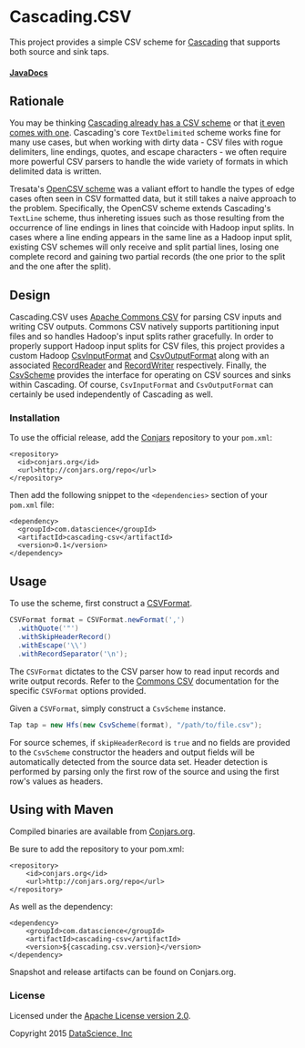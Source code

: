# Cascading.CSV
This project provides a simple CSV scheme for [Cascading](http://cascading.org) that supports both source and sink taps.

#### [JavaDocs](http://datascienceinc.github.io/cascading.csv/java/)

## Rationale

You may be thinking [Cascading already has a CSV scheme](https://github.com/tresata/cascading-opencsv/blob/master/src/main/java/com/tresata/cascading/opencsv/OpenCsvScheme.java)
or that [it even comes with one](http://docs.cascading.org/cascading/2.0/javadoc/cascading/scheme/hadoop/TextDelimited.html).
Cascading's core `TextDelimited` scheme works fine for many use cases, but when working with dirty data - CSV files
with rogue delimiters, line endings, quotes, and escape characters - we often require more powerful CSV parsers to
handle the wide variety of formats in which delimited data is written.

Tresata's [OpenCSV scheme](https://github.com/tresata/cascading-opencsv) was a valiant effort to handle the types of edge
cases often seen in CSV formatted data, but it still takes a naive approach to the problem. Specifically, the OpenCSV scheme
extends Cascading's `TextLine` scheme, thus inhereting issues such as those resulting from the occurrence of line endings in
lines that coincide with Hadoop input splits. In cases where a line ending appears in the same line as a Hadoop input split,
existing CSV schemes will only receive and split partial lines, losing one complete record and gaining two partial records
(the one prior to the split and the one after the split).

## Design

Cascading.CSV uses [Apache Commons CSV](https://commons.apache.org/proper/commons-csv/) for parsing CSV inputs and writing
CSV outputs. Commons CSV natively supports partitioning input files and so handles Hadoop's input splits rather gracefully.
In order to properly support Hadoop input splits for CSV files, this project provides a custom Hadoop
[CsvInputFormat](https://github.com/datascienceinc/cascading.csv/blob/master/src/main/java/com/datascience/hadoop/CsvInputFormat.java)
and [CsvOutputFormat](https://github.com/datascienceinc/cascading.csv/blob/master/src/main/java/com/datascience/hadoop/CsvOutputFormat.java)
along with an associated [RecordReader](https://github.com/datascienceinc/cascading.csv/blob/master/src/main/java/com/datascience/hadoop/CsvRecordReader.java)
and [RecordWriter](https://github.com/datascienceinc/cascading.csv/blob/master/src/main/java/com/datascience/hadoop/CsvRecordWriter.java) respectively.
Finally, the [CsvScheme](https://github.com/datascienceinc/cascading.csv/blob/master/src/main/java/com/datascience/cascading/CsvScheme.java)
provides the interface for operating on CSV sources and sinks within Cascading. Of course, `CsvInputFormat` and
`CsvOutputFormat` can certainly be used independently of Cascading as well.

### Installation

To use the official release, add the [Conjars](http://conjars.org/) repository to your `pom.xml`:

```
<repository>
  <id>conjars.org</id>
  <url>http://conjars.org/repo</url>
</repository>
```

Then add the following snippet to the `<dependencies>` section of your `pom.xml` file:

```
<dependency>
  <groupId>com.datascience</groupId>
  <artifactId>cascading-csv</artifactId>
  <version>0.1</version>
</dependency>
```

## Usage

To use the scheme, first construct a [CSVFormat](https://commons.apache.org/proper/commons-csv/apidocs/org/apache/commons/csv/CSVFormat.html).

```java
CSVFormat format = CSVFormat.newFormat(',')
  .withQuote('"')
  .withSkipHeaderRecord()
  .withEscape('\\')
  .withRecordSeparator('\n');
```

The `CSVFormat` dictates to the CSV parser how to read input records and write output records. Refer to the
[Commons CSV](https://commons.apache.org/proper/commons-csv/) documentation for the specific `CSVFormat` options provided.

Given a `CSVFormat`, simply construct a `CsvScheme` instance.

```java
Tap tap = new Hfs(new CsvScheme(format), "/path/to/file.csv");
```

For source schemes, if `skipHeaderRecord` is `true` and no fields are provided to the `CsvScheme` constructor the headers
and output fields will be automatically detected from the source data set. Header detection is performed by parsing only
the first row of the source and using the first row's values as headers.

## Using with Maven

Compiled binaries are available from [Conjars.org](www.conjars.org). 

Be sure to add the repository to your pom.xml:
```
<repository>
    <id>conjars.org</id>
    <url>http://conjars.org/repo</url>
</repository>
```
As well as the dependency:
```
<dependency>
    <groupId>com.datascience</groupId>
    <artifactId>cascading-csv</artifactId>
    <version>${cascading.csv.version}</version>
</dependency>
```

Snapshot and release artifacts can be found on Conjars.org. 

### License
Licensed under the [Apache License version 2.0](http://www.apache.org/licenses/LICENSE-2.0).

Copyright 2015 [DataScience, Inc](http://datascience.com)
